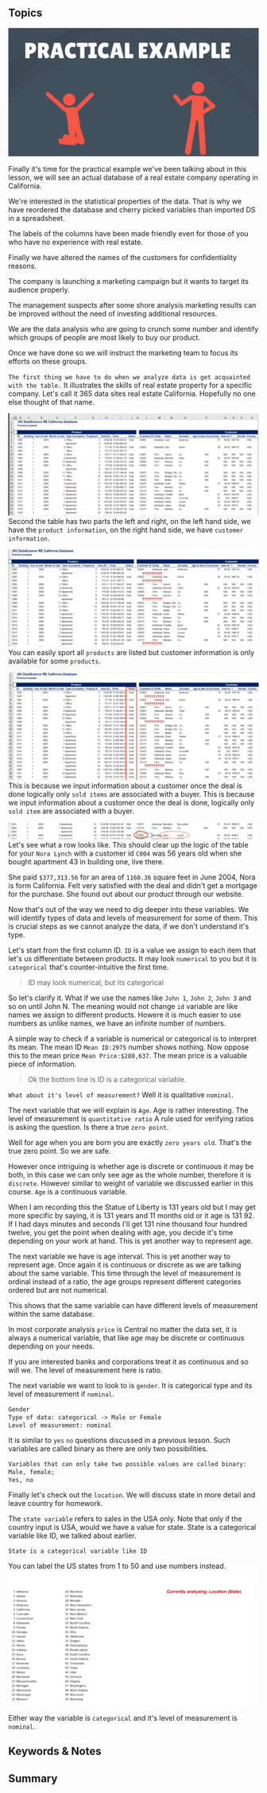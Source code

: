 ## Topics
![Practical Examples](./imgs/practical_examples.png)

Finally it's time for the practical example we've been talking about in this lesson, we will see an actual database of a real estate company operating in California.

We're interested in the statistical properties of the data. That is why we have reordered the database and cherry picked variables than imported DS in a spreadsheet.

The labels of the columns have been made friendly even for those of you who have no experience with real estate.

Finally we have altered the names of the customers for confidentiality reasons.

The company is launching a marketing campaign but it wants to target its audience properly.

The management suspects after some shore analysis marketing results can be improved without the need of investing additional resources.

We are the data analysis who are going to crunch some number and identify which groups of people are most likely to buy our product.

Once we have done so we will instruct the marketing team to focus its efforts on these groups.

`The first thing we have to do when we analyze data is get acquainted with the table.` It illustrates the skills of real estate property for a specific company. Let's call it 365 data sites real estate California. Hopefully no one else thought of that name.

![Table](./imgs/table.png)
Second the table has two parts the left and right, on the left hand side, we have the `product information`, on the right hand side, we have `customer information`.

![Customer](./imgs/customer_info.png)
You can easily sport all `products` are listed but customer information is only available for some `products`.

![Sold buyer](./imgs/sold_buyer.png)
This is because we input information about a customer once the deal is done logically only `sold items` are associated with a buyer. This is because we input information about a customer once the deal is done, logically only `sold item` are associated with a buyer.

![Customer Detail](./imgs/customer_detail.png)
Let's see what a row looks like. This should clear up the logic of the table for your `Nora Lynch` with a customer id `C004` was 56 years old when she bought apartment 43 in building one, live there.

She paid `$377,313.56` for an area of `1160.36` square feet in June 2004, Nora is form California. Felt very satisfied with the deal and didn't get a mortgage for the purchase. She found out about our product through our website.

Now that's out of the way we need to dig deeper into these variables. We will identify types of data and levels of measurement for some of them. This is crucial steps as we cannot analyze the data, if we don't understand it's type.

Let's start from the first column ID. `ID` is a value we assign to each item that let's us differentiate between products. It may look `numerical` to you but it is `categorical` that's counter-intuitive the first time.

> ID may look numerical, but its categorical

So let's clarify it. What if we use the names like `John 1`, `John 2`, `John 3` and so on until John N. The meaning would not change `id` variable are like names we assign to different products. Howere it is much easier to use numbers as unlike names, we have an infinite number of numbers.

A simple way to check if a variable is numerical or categorical is to interpret its mean. The mean ID  `Mean ID:2975` number shows nothing. Now oppose this to the mean price `Mean Price:$280,637`. The mean price is a valuable piece of information.

> Ok the bottom line is ID is a categorical variable.

`What about it's level of measurement?` Well it is qualitative `nominal`.

The next variable that we will explain is `Age`. Age is rather interesting. The level of measurement is `quantitative ratio` A rule used for verifying ratios is asking the question. Is there a true `zero point`.

Well for age when you are born you are exactly `zero years old`. That's the true zero point. So we are safe.

However once intriguing is whether age is discrete or continuous it may be both, in this case we can only see age as the whole number, therefore it is `discrete`. However similar to weight of variable we discussed earlier in this course. `Age` is a continuous variable.

When I am recording this the Statue of Liberty is 131 years old but I may get more specific by saying, it is 131 years and 11 months old or it age is 131 92. If I had days minutes and seconds I'll get 131 nine thousand four hundred twelve, you get the point when dealing with age, you decide it's time depending on your work at hand. This is yet another way to represent age.

The next variable we have is age interval. This is yet another way to represent age. Once again it is continuous or discrete as we are talking about the same variable. This time through the level of measurement is ordinal instead of a ratio, the age groups represent different categories ordered but are not numerical.

This shows that the same variable can have different levels of measurement within the same database.

In most corporate analysis `price` is Central no matter the data set, it is always a numerical variable, that like age may be discrete or continuous depending on your needs.

If you are interested banks and corporations treat it as continuous and so will we. The level of measurement here is ratio.

The next variable we want to look to is `gender`. It is categorical type and its level of measurement if `nominal`.

```
Gender
Type of data: categorical -> Male or Female
Level of measurement: nominal 
```

It is similar to `yes` `no` questions discussed in a previous lesson. Such variables are called binary as there are only two possibilities. 

```
Variables that can only take two possible values are called binary:
Male, female;
Yes, no
```

Finally let's check out the `location`. We will discuss state in more detail and leave country for homework.

The `state variable` refers to sales in the USA only. Note that only if the country input is USA, would we have a value for state. State is a categorical variable like ID, we talked about earlier.

```
State is a categorical variable like ID
```

You can label the US states from 1 to 50 and use numbers instead.
![States](./imgs/states.png)

Either way the variable is `categorical` and it's level of measurement is `nominal`.






















## Keywords & Notes

## Summary